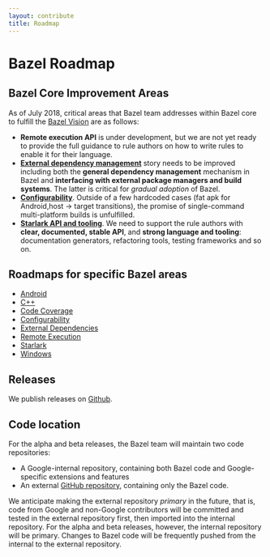 ```yaml
---
layout: contribute
title: Roadmap
---
```


# Bazel Roadmap

## Bazel Core Improvement Areas 

As of July 2018, critical areas that Bazel team addresses within Bazel core to
fulfill the [Bazel Vision](https://docs.bazel.build/versions/master/bazel-vision.html)
are as follows:

*   **Remote execution API** is under development, but we are not yet ready to
    provide the full guidance to rule authors on how to write rules to enable it
    for their language.
*   [**External dependency management**](roadmaps/external-deps.html) story 
    needs to be improved including both
    the **general dependency management** mechanism in Bazel and **interfacing with
    external package managers and build systems**. The latter is critical for
    _gradual adoption_ of Bazel.
*   [**Configurability**](roadmaps/configuration.html). Outside of a few
    hardcoded cases (fat apk for Android,host -> target transitions), the promise
    of single-command multi-platform builds is unfulfilled. 
*   [**Starlark API and tooling**](roadmaps/starlark.html). We need to support the rule authors with
    **clear, documented, stable API**, and **strong language and tooling**:
    documentation generators, refactoring tools, testing frameworks and so on.

## Roadmaps for specific Bazel areas
*  [Android](https://github.com/bazelbuild/rules_android/blob/master/ROADMAP.md)
*  [C++](roadmaps/cpp.html)
*  [Code Coverage](roadmaps/coverage.html)
*  [Configurability](roadmaps/configuration.html)
*  [External Dependencies](roadmaps/external-deps.html)
*  [Remote Execution](roadmaps/remote-execution.html)
*  [Starlark](roadmaps/starlark.html)
*  [Windows](roadmaps/windows.html)


## Releases

We publish releases on [Github](https://github.com/bazelbuild/bazel/releases).


## Code location

For the alpha and beta releases, the Bazel team will maintain two code
repositories:

*   A Google-internal repository, containing both Bazel code and
    Google-specific extensions and features
*   An external [GitHub repository](https://github.com/bazelbuild/bazel),
    containing only the Bazel code.

We anticipate making the external repository *primary* in the future, that is,
code from Google and non-Google contributors will be committed and tested in the
external repository first, then imported into the internal repository. For
the alpha and beta releases, however, the internal repository will be primary.
Changes to Bazel code will be frequently pushed from the internal to
the external repository.
